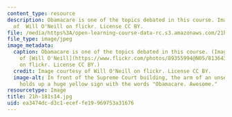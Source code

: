 ```yaml
---
content_type: resource
description: Obamacare is one of the topics debated in this course. Image courtesy
  of  Will O'Neill on flickr. License CC BY.
file: /media/https%3A/open-learning-course-data-rc.s3.amazonaws.com/21h-181-libertarianism-in-history-spring-2014/ea3474dcd3c1eceffe19969753a31676_21h-181s14.jpg
file_type: image/jpeg
image_metadata:
  caption: Obamacare is one of the topics debated in this course. (Image courtesy
    of [Will O'Neill](https://www.flickr.com/photos/89355994@N05/8136434824/in/photolist-doZmB3-buiFnG-cq3Atj-8VMCG4-co11a1-uTYiFY-uU6Guk-uTYiF7-v9eB7o-uTXDqb-uewZHC-uU6GqT-vb3e1A-7Ktgyk-84kGbE-gVy1HA-7TXaQY-asGx7f-7KtaAM-htsTsv-7TuAEz-bHduxV-pCksSq-7aFw17-c19VK7-ggWRD4-6X4VM4-u4Drnr-u4vjDw-k6uJxc-um6x8H-vbMQuK-7MnxJH-gnziXM-mCmhJa-jNY76u-7kbDUt-bHdtkD-6Hyv7M-cp7Mmf-ghqzfC-7Kxgw5-cosT91-7RXae2-7aFvXU-7aFvZ1-7aBH5i-dwopyG-cpQJao-cpQ6DC/)
    on flickr. License CC BY.)
  credit: Image courtesy of Will O'Neill on flickr. License CC BY.
  image-alt: In front of the Supreme Court building, the arm of an unseen demonstrator
    holds up a huge yellow sign with the words "Obamacare. Awesome."
resourcetype: Image
title: 21h-181s14.jpg
uid: ea3474dc-d3c1-ecef-fe19-969753a31676
---
```

